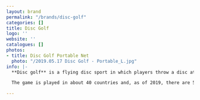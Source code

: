 ```yaml
---
layout: brand
permalink: "/brands/disc-golf"
categories: []
title: Disc Golf
logo: ''
website: ''
catalogues: []
photos:
- title: Disc Golf Portable Net
  photo: "/2019.05.17 Disc Golf - Portable_L.jpg"
info: |-
  **Disc golf** is a flying disc sport in which players throw a disc at a target; it is played using rules similar to golf. It is usually played on a course of 9 or 18 holes. Players complete a hole by throwing a disc from a tee area toward a target, throwing again from the landing position of the disc until the target is reached. Usually, the number of throws a player uses to reach each target are tallied (often in relation to par), and players seek to complete each hole in the lowest number of total throws.

  The game is played in about 40 countries and, as of 2019, there are 53,366 active members of the PDGA worldwide.

---
```

